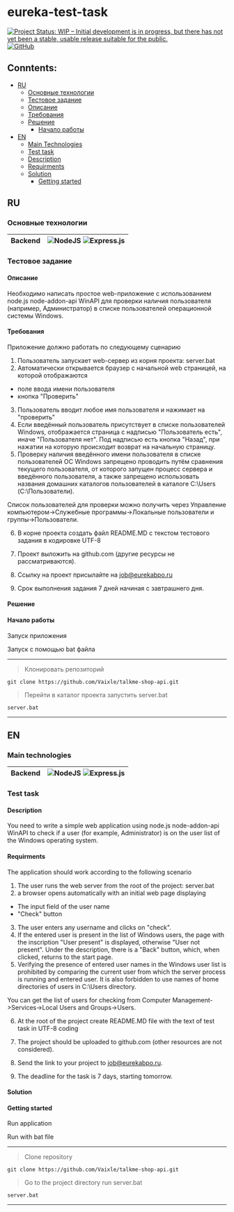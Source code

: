 # eureka-test-task

[![Project Status: WIP – Initial development is in progress, but there has not yet been a stable, usable release suitable for the public.](https://www.repostatus.org/badges/latest/inactive.svg)](https://www.repostatus.org/#inactive)
[![GitHub](https://img.shields.io/github/license/Vaixle/eureka-test-task)](https://github.com/Vaixle/eureka-test-task/blob/main/LICENSE.md)

## Conntents:

- [RU](#RU) 
   - [Основные технологии](#Основные-технологии) 
   - [Тестовое задание](#Тестовое-задание) 
   - [Описание](#Описание) 
   - [Требования](#Требования) 
   - [Решение](#Решение) 
      - [Начало работы](#Начало-работы) 
- [EN](#EN) 
   - [Main Technologies](#Main-technologies) 
   - [Test task](#Test-task) 
   - [Description](#Description) 
   - [Requirments](#Требования) 
   - [Solution](#Solution)
      - [Getting started](#Getting-started) 


## RU

### Основные технологии

| **Backend**  |![NodeJS](https://img.shields.io/badge/node.js-6DA55F?style=for-the-badge&logo=node.js&logoColor=white) ![Express.js](https://img.shields.io/badge/express.js-%23404d59.svg?style=for-the-badge&logo=express&logoColor=%2361DAFB)|
|:------------:|:------------:|

### Тестовое задание

#### Описание


Необходимо написать простое web-приложение с использованием node.js node-addon-api WinAPI для проверки наличия пользователя (например, Администратор) в списке пользователей операционной системы Windows.

#### Требования

Приложение должно работать по следующему сценарию

1. Пользователь запускает web-сервер из корня проекта:
   server.bat
2. Автоматически открывается браузер с начальной web страницей, на которой отображаются
- поле ввода имени пользователя
- кнопка "Проверить"
3. Пользователь вводит любое имя пользователя и нажимает на "проверить"
4. Если введённый пользователь присутствует в списке пользователей Windows, отображается страница с надписью "Пользователь есть", иначе "Пользователя нет". Под надписью есть кнопка "Назад", при нажатии на которую происходит возврат на начальную страницу.
5. Проверку наличия введённого имени пользователя в списке пользователей ОС Windows запрещено проводить путём сравнения текущего пользователя, от которого запущен процесс сервера и введённого пользователя, а также запрещено использовать названия домашних каталогов пользователей в каталоге C:\Users (С:\Пользователи).

Список пользователей для проверки можно получить через Управление компьютером->Служебные программы->Локальные пользователи и группы->Пользователи.

6. В корне проекта создать файл README.MD с текстом тестового задания в кодировке UTF-8

7. Проект выложить на github.com (другие ресурсы не рассматриваются).

8. Ссылку на проект присылайте на job@eurekabpo.ru

9. Срок выполнения задания 7 дней начиная с завтрашнего дня.

#### Решение

#### Начало работы


Запуск приложения


Запуск с помощью bat файла

---


> Клонировать репозиторий

```
git clone https://github.com/Vaixle/talkme-shop-api.git
```

> Перейти в каталог проекта запустить server.bat
```
server.bat
```
---

## EN

### Main technologies

| **Backend**  |![NodeJS](https://img.shields.io/badge/node.js-6DA55F?style=for-the-badge&logo=node.js&logoColor=white) ![Express.js](https://img.shields.io/badge/express.js-%23404d59.svg?style=for-the-badge&logo=express&logoColor=%2361DAFB)|
|:------------:|:------------:|

### Test task

#### Description

You need to write a simple web application using node.js node-addon-api WinAPI to check if a user (for example, Administrator) is on the user list of the Windows operating system.

#### Requirments

The application should work according to the following scenario

1. The user runs the web server from the root of the project:
   server.bat
2. a browser opens automatically with an initial web page displaying
- The input field of the user name
- "Check" button
3. The user enters any username and clicks on "check".
4. If the entered user is present in the list of Windows users, the page with the inscription "User present" is displayed, otherwise "User not present". Under the description, there is a "Back" button, which, when clicked, returns to the start page.
5. Verifying the presence of entered user names in the Windows user list is prohibited by comparing the current user from which the server process is running and entered user. It is also forbidden to use names of home directories of users in C:\Users directory.

You can get the list of users for checking from Computer Management->Services->Local Users and Groups->Users.

6. At the root of the project create README.MD file with the text of test task in UTF-8 coding

7. The project should be uploaded to github.com (other resources are not considered).

8. Send the link to your project to job@eurekabpo.ru.

9. The deadline for the task is 7 days, starting tomorrow.

#### Solution

#### Getting started


Run application


Run with bat file

---


> Clone repository

```
git clone https://github.com/Vaixle/talkme-shop-api.git
```

> Go to the project directory run server.bat
```
server.bat
```
---
